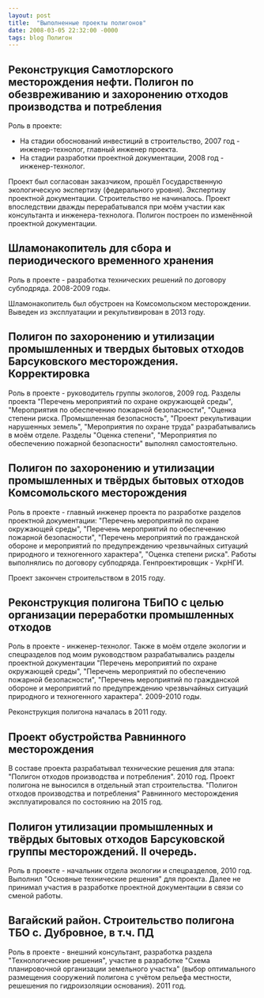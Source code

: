 ```yaml
---
layout: post
title:  "Выполненные проекты полигонов"
date: 2008-03-05 22:32:00 -0000
tags: blog Полигон
---
```


## Реконструкция Самотлорского месторождения нефти. Полигон по обезвреживанию и захоронению отходов производства и потребления

Роль в проекте:

- На стадии обоснований инвестиций в строительство, 2007 год - инженер-технолог, главный инженер проекта.
- На стадии разработки проектной документации, 2008 год - инженер-технолог.

Проект был согласован заказчиком, прошёл Государственную экологическую экспертизу (федерального уровня). Экспертизу проектной документации. Строительство не начиналось. Проект впоследствии дважды перерабатывался при моём участии как консультанта и инженера-технолога. Полигон построен по изменённой проектной документации.

## Шламонакопитель для сбора и периодического временного хранения

Роль в проекте - разработка технических решений по договору субподряда. 2008-2009 годы.

Шламонакопитель был обустроен на Комсомольском месторождении. Выведен из эксплуатации и рекультивирован в 2013 году.

## Полигон по захоронению и утилизации промышленных и твердых бытовых отходов Барсуковского месторождения. Корректировка

Роль в проекте - руководитель группы экологов, 2009 год. Разделы проекта "Перечень мероприятий по охране окружающей среды", "Мероприятия по обеспечению пожарной безопасности", "Оценка степени риска. Промышленная безопасность", "Проект рекультивации нарушенных земель", "Мероприятия по охране труда" разрабатывались в моём отделе. Разделы "Оценка степени", "Мероприятия по обеспечению пожарной безопасности" выполнял самостоятельно.

## Полигон по захоронению и утилизации промышленных и твёрдых бытовых отходов Комсомольского месторождения

Роль в проекте - главный инженер проекта по разработке разделов проектной документации: "Перечень мероприятий по охране окружающей среды", "Перечень мероприятий по обеспечению пожарной безопасности", "Перечень мероприятий по гражданской обороне и мероприятий по предупреждению чрезвычайных ситуаций природного и техногенного характера", "Оценка степени риска". Работы выполнялись по договору субподряда. Генпроектировщик - УкрНГИ.

Проект закончен строительством в 2015 году.

## Реконструкция полигона ТБиПО с целью организации переработки промышленных отходов

Роль в проекте - инженер-технолог. Также в моём отделе экологии и спецразделов под моим руководством разрабатывались разделы проектной документации "Перечень мероприятий по охране окружающей среды", "Перечень мероприятий по обеспечению пожарной безопасности", "Перечень мероприятий по гражданской обороне и мероприятий по предупреждению чрезвычайных ситуаций природного и техногенного характера". 2009-2010 годы. 

Реконструкция полигона началась в 2011 году.

## Проект обустройства Равнинного месторождения

В составе проекта разрабатывал технические решения для этапа: "Полигон отходов производства и потребления". 2010 год. Проект полигона не выносился в отдельный этап строительства. "Полигон отходов производства и потребления" Равнинного месторождения эксплуатировался по состоянию на 2015 год.

## Полигон утилизации промышленных и твёрдых бытовых отходов Барсуковской группы месторождений. II очередь.  

Роль в проекте - начальник отдела экологии и спецразделов, 2010 год. Выполнил "Основные технические решения" для проекта. Далее не принимал участия в разработке проектной документации в связи со сменой работы.

## Вагайский район. Строительство полигона ТБО с. Дубровное, в т.ч. ПД

Роль в проекте - внешний консультант, разработка раздела "Технологические решения", участие в разработке "Схема планировочной организации земельного участка" (выбор оптимального размещения сооружений полигона с учётом рельефа местности, решешения по гидроизоляции основания). 2011 год.